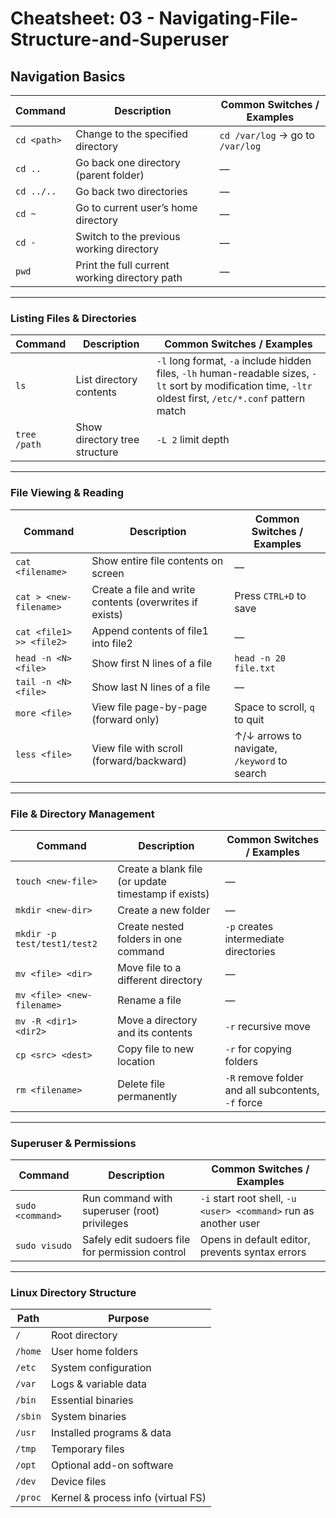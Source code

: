 # Cheatsheet: 03 - Navigating-File-Structure-and-Superuser

## Navigation Basics

| Command     | Description                                   | Common Switches / Examples       |
| ----------- | --------------------------------------------- | -------------------------------- |
| `cd <path>` | Change to the specified directory             | `cd /var/log` → go to `/var/log` |
| `cd ..`     | Go back one directory (parent folder)         | —                                |
| `cd ../..`  | Go back two directories                       | —                                |
| `cd ~`      | Go to current user’s home directory           | —                                |
| `cd -`      | Switch to the previous working directory      | —                                |
| `pwd`       | Print the full current working directory path | —                                |

---

### Listing Files & Directories

| Command      | Description                   | Common Switches / Examples                                                                                                                                 |
| ------------ | ----------------------------- | ---------------------------------------------------------------------------------------------------------------------------------------------------------- |
| `ls`         | List directory contents       | `-l` long format, `-a` include hidden files, `-lh` human-readable sizes, `-lt` sort by modification time, `-ltr` oldest first, `/etc/*.conf` pattern match |
| `tree /path` | Show directory tree structure | `-L 2` limit depth                                                                                                                                         |

---

### File Viewing & Reading

| Command                  | Description                                             | Common Switches / Examples                   |
| ------------------------ | ------------------------------------------------------- | -------------------------------------------- |
| `cat <filename>`         | Show entire file contents on screen                     | —                                            |
| `cat > <new-filename>`   | Create a file and write contents (overwrites if exists) | Press `CTRL+D` to save                       |
| `cat <file1> >> <file2>` | Append contents of file1 into file2                     | —                                            |
| `head -n <N> <file>`     | Show first N lines of a file                            | `head -n 20 file.txt`                        |
| `tail -n <N> <file>`     | Show last N lines of a file                             | —                                            |
| `more <file>`            | View file page-by-page (forward only)                   | Space to scroll, `q` to quit                 |
| `less <file>`            | View file with scroll (forward/backward)                | ↑/↓ arrows to navigate, `/keyword` to search |

---

### File & Directory Management

| Command                     | Description                                         | Common Switches / Examples                         |
| --------------------------- | --------------------------------------------------- | -------------------------------------------------- |
| `touch <new-file>`          | Create a blank file (or update timestamp if exists) | —                                                  |
| `mkdir <new-dir>`           | Create a new folder                                 | —                                                  |
| `mkdir -p test/test1/test2` | Create nested folders in one command                | `-p` creates intermediate directories              |
| `mv <file> <dir>`           | Move file to a different directory                  | —                                                  |
| `mv <file> <new-filename>`  | Rename a file                                       | —                                                  |
| `mv -R <dir1> <dir2>`       | Move a directory and its contents                   | `-r` recursive move                                |
| `cp <src> <dest>`           | Copy file to new location                           | `-r` for copying folders                           |
| `rm <filename>`             | Delete file permanently                             | `-R` remove folder and all subcontents, `-f` force |

---

### Superuser & Permissions

| Command          | Description                                     | Common Switches / Examples                                       |
| ---------------- | ----------------------------------------------- | ---------------------------------------------------------------- |
| `sudo <command>` | Run command with superuser (root) privileges    | `-i` start root shell, `-u <user> <command>` run as another user |
| `sudo visudo`    | Safely edit sudoers file for permission control | Opens in default editor, prevents syntax errors                  |

---

### Linux Directory Structure

| Path    | Purpose                            |
| ------- | ---------------------------------- |
| `/`     | Root directory                     |
| `/home` | User home folders                  |
| `/etc`  | System configuration               |
| `/var`  | Logs & variable data               |
| `/bin`  | Essential binaries                 |
| `/sbin` | System binaries                    |
| `/usr`  | Installed programs & data          |
| `/tmp`  | Temporary files                    |
| `/opt`  | Optional add-on software           |
| `/dev`  | Device files                       |
| `/proc` | Kernel & process info (virtual FS) |
